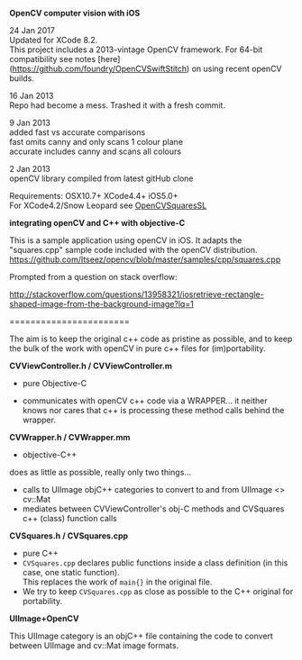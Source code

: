 __OpenCV computer vision with iOS__  

24 Jan 2017  
Updated for XCode 8.2.  
This project includes a 2013-vintage OpenCV framework. For 64-bit compatibility see notes [here] (https://github.com/foundry/OpenCVSwiftStitch) on using recent openCV builds.

16 Jan 2013   
Repo had become a mess. Trashed it with a fresh commit.

9 Jan 2013  
added fast vs accurate comparisons  
fast omits canny and only scans 1 colour plane  
accurate includes canny and scans all colours  

2 Jan 2013  
openCV library compiled from latest gitHub clone 

Requirements: OSX10.7+ XCode4.4+ iOS5.0+  
For XCode4.2/Snow Leopard see [OpenCVSquaresSL](https://github.com/foundry/OpenCVSquaresSL)


__integrating openCV and C++ with objective-C__
           

This is a sample application using openCV in iOS. It adapts the "squares.cpp" sample code included with the openCV distribution.
<https://github.com/Itseez/opencv/blob/master/samples/cpp/squares.cpp>

Prompted from a question on stack overflow:

<http://stackoverflow.com/questions/13958321/iosretrieve-rectangle-shaped-image-from-the-background-image?lq=1>

=======================

The aim is to keep the original c++ code as pristine as possible, and to keep the bulk of the work with openCV in pure c++ files for (im)portability.

__CVViewController.h / CVViewController.m__

- pure Objective-C

- communicates with openCV c++ code via a WRAPPER... it neither knows nor cares that c++ is processing these method calls behind the wrapper.

__CVWrapper.h / CVWrapper.mm__

- objective-C++

does as little as possible, really only two things...

- calls to UIImage objC++ categories to convert to and from UIImage <> cv::Mat
- mediates between CVViewController's obj-C methods and CVSquares c++ (class) function calls
  
 
__CVSquares.h /  CVSquares.cpp__  

- pure C++
- `CVSquares.cpp` declares public functions inside a class definition (in this case, one static function).   
This replaces the work of  `main{}` in the original file.
-  We try to keep `CVSquares.cpp` as close as possible to the C++ original for portability.

	
__UIImage+OpenCV__
    
This UIImage category is an objC++  file containing the code to convert between UIImage and cv::Mat image formats. 

